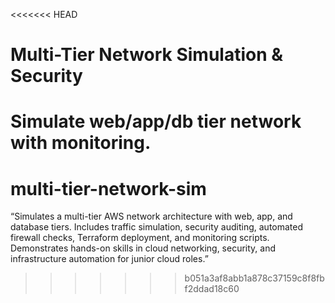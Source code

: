 <<<<<<< HEAD
# Multi-Tier Network Simulation & Security
Simulate web/app/db tier network with monitoring.
=======
# multi-tier-network-sim
“Simulates a multi-tier AWS network architecture with web, app, and database tiers. Includes traffic simulation, security auditing, automated firewall checks, Terraform deployment, and monitoring scripts. Demonstrates hands-on skills in cloud networking, security, and infrastructure automation for junior cloud roles.”
>>>>>>> b051a3af8abb1a878c37159c8f8fbf2ddad18c60
